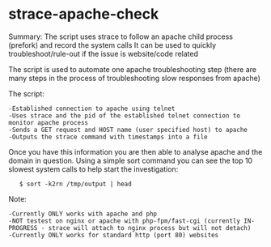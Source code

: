 # strace-apache-check
Summary: The script uses strace to follow an apache child process (prefork) and record the system calls
It can be used to quickly troubleshoot/rule-out if the issue is website/code related

The script is used to automate one apache troubleshooting step (there are many steps in the process of troubleshooting slow responses from apache)

The script:

    -Established connection to apache using telnet
    -Uses strace and the pid of the established telnet connection to monitor apache process
    -Sends a GET request and HOST name (user specified host) to apache
    -Outputs the strace command with timestamps into a file
    
Once you have this information you are then able to analyse apache and the domain in question.
Using a simple sort command you can see the top 10 slowest system calls to help start the investigation:


       $ sort -k2rn /tmp/output | head
       

Note:  

    -Currently ONLY works with apache and php
    -NOT testest on nginx or apache with php-fpm/fast-cgi (currently IN-PROGRESS - strace will attach to nginx process but will not detach)
    -Currently ONLY works for standard http (port 80) websites

